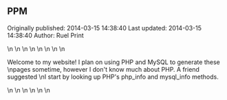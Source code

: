 ## PPM 
Originally published: 2014-03-15 14:38:40 
Last updated: 2014-03-15 14:38:40 
Author: Ruel Print 
 
\n\n<head>\n<title>My Website</title>\n</head>\n\n<body>\n\n<p>Welcome to my website! I plan on using PHP and MySQL to generate these\npages sometime, however I don't know much about PHP. A friend suggested\nI start by looking up PHP's php_info and mysql_info methods.</p>\n\n<!-- no frogs in here -->\n\n</body>\n</html>\n